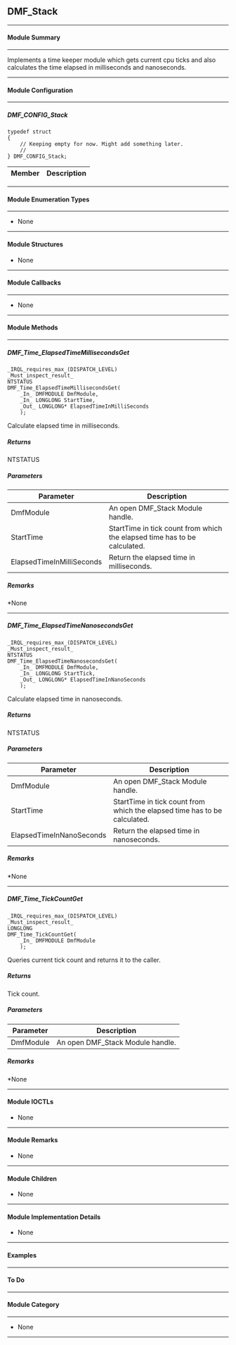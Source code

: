 ## DMF_Stack

-----------------------------------------------------------------------------------------------------------------------------------

#### Module Summary

-----------------------------------------------------------------------------------------------------------------------------------

Implements a time keeper module which gets current cpu ticks and also calculates the time elapsed in milliseconds and nanoseconds.

-----------------------------------------------------------------------------------------------------------------------------------

#### Module Configuration

-----------------------------------------------------------------------------------------------------------------------------------
##### DMF_CONFIG_Stack
````
typedef struct
{
    // Keeping empty for now. Might add something later.
    //
} DMF_CONFIG_Stack;
````
Member | Description
----|----

-----------------------------------------------------------------------------------------------------------------------------------

#### Module Enumeration Types

-----------------------------------------------------------------------------------------------------------------------------------
* None
-----------------------------------------------------------------------------------------------------------------------------------

#### Module Structures

* None

-----------------------------------------------------------------------------------------------------------------------------------

#### Module Callbacks

-----------------------------------------------------------------------------------------------------------------------------------
* None

-----------------------------------------------------------------------------------------------------------------------------------

#### Module Methods

-----------------------------------------------------------------------------------------------------------------------------------

##### DMF_Time_ElapsedTimeMillisecondsGet

````
_IRQL_requires_max_(DISPATCH_LEVEL)
_Must_inspect_result_
NTSTATUS
DMF_Time_ElapsedTimeMillisecondsGet(
    _In_ DMFMODULE DmfModule,
    _In_ LONGLONG StartTime,
    _Out_ LONGLONG* ElapsedTimeInMilliSeconds
    );
````

Calculate elapsed time in milliseconds.

##### Returns

NTSTATUS

##### Parameters
Parameter | Description
----|----
DmfModule | An open DMF_Stack Module handle.
StartTime | StartTime in tick count from which the elapsed time has to be calculated.
ElapsedTimeInMilliSeconds | Return the elapsed time in milliseconds.

##### Remarks

*None

-----------------------------------------------------------------------------------------------------------------------------------

##### DMF_Time_ElapsedTimeNanosecondsGet

````
_IRQL_requires_max_(DISPATCH_LEVEL)
_Must_inspect_result_
NTSTATUS
DMF_Time_ElapsedTimeNanosecondsGet(
    _In_ DMFMODULE DmfModule,
    _In_ LONGLONG StartTick,
    _Out_ LONGLONG* ElapsedTimeInNanoSeconds
    );
````

Calculate elapsed time in nanoseconds.

##### Returns

NTSTATUS

##### Parameters
Parameter | Description
----|----
DmfModule | An open DMF_Stack Module handle.
StartTime | StartTime in tick count from which the elapsed time has to be calculated.
ElapsedTimeInNanoSeconds | Return the elapsed time in nanoseconds.

##### Remarks

*None

-----------------------------------------------------------------------------------------------------------------------------------

##### DMF_Time_TickCountGet

````
_IRQL_requires_max_(DISPATCH_LEVEL)
_Must_inspect_result_
LONGLONG
DMF_Time_TickCountGet(
    _In_ DMFMODULE DmfModule
    );
````

Queries current tick count and returns it to the caller.

##### Returns

Tick count.

##### Parameters
Parameter | Description
----|----
DmfModule | An open DMF_Stack Module handle.

##### Remarks

*None

-----------------------------------------------------------------------------------------------------------------------------------

#### Module IOCTLs

* None

-----------------------------------------------------------------------------------------------------------------------------------

#### Module Remarks

* None

-----------------------------------------------------------------------------------------------------------------------------------

#### Module Children

* None

-----------------------------------------------------------------------------------------------------------------------------------

#### Module Implementation Details

* None

-----------------------------------------------------------------------------------------------------------------------------------

#### Examples

-----------------------------------------------------------------------------------------------------------------------------------

#### To Do

-----------------------------------------------------------------------------------------------------------------------------------
#### Module Category

-----------------------------------------------------------------------------------------------------------------------------------

* None

-----------------------------------------------------------------------------------------------------------------------------------

